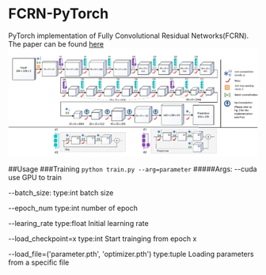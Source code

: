# FCRN-PyTorch
PyTorch implementation of Fully Convolutional Residual Networks(FCRN).
The paper can be found [here](https://arxiv.org/pdf/1606.00373.pdf)
![](Network.png)

##Usage
###Training
``
python train.py --arg=parameter
``
#####Args:
--cuda
use GPU to train

--batch_size:
type:int 
batch size

--epoch_num
type:int
number of epoch

--learing_rate
type:float
Initial learning rate

--load_checkpoint=x
type:int
Start trainging from epoch x

--load_file=('parameter.pth', 'optimizer.pth')
type:tuple
Loading parameters from a specific file